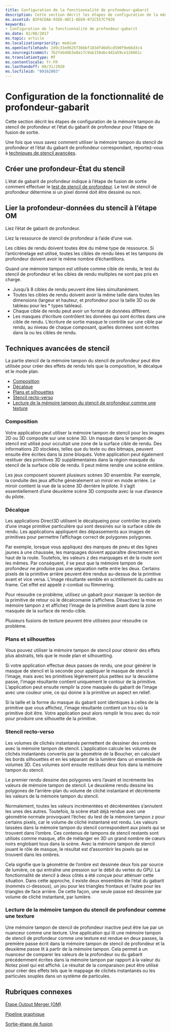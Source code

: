 ```yaml
---
title: Configuration de la fonctionnalité de profondeur-gabarit
description: Cette section décrit les étapes de configuration de la mémoire tampon du stencil de profondeur et l’état du gabarit de profondeur pour l’étape de fusion de sortie.
ms.assetid: B3F6CDAA-93ED-4DC1-8E69-972C557C7920
keywords:
- Configuration de la fonctionnalité de profondeur-gabarit
ms.date: 02/08/2017
ms.topic: article
ms.localizationpriority: medium
ms.openlocfilehash: 2d9c33e9625f36bbf183df46d5cd590f9e66d3c4
ms.sourcegitcommit: 7b2febddb3e8a17c9ab158abcdd2a59ce126661c
ms.translationtype: MT
ms.contentlocale: fr-FR
ms.lasthandoff: 08/31/2020
ms.locfileid: "89162803"
---
```

# <a name="span-iddirect3dconceptsconfiguring_depth-stencil_functionalityspanconfiguring-depth-stencil-functionality"></a><span id="direct3dconcepts.configuring_depth-stencil_functionality"></span>Configuration de la fonctionnalité de profondeur-gabarit


Cette section décrit les étapes de configuration de la mémoire tampon du stencil de profondeur et l’état du gabarit de profondeur pour l’étape de fusion de sortie.

Une fois que vous savez comment utiliser la mémoire tampon du stencil de profondeur et l’état du gabarit de profondeur correspondant, reportez-vous à [techniques de stencil avancées](#advanced-stencil-techniques).

## <a name="span-idcreate_depth_stencil_statespanspan-idcreate_depth_stencil_statespanspan-idcreate_depth_stencil_statespancreate-depth-stencil-state"></a><span id="Create_Depth_Stencil_State"></span><span id="create_depth_stencil_state"></span><span id="CREATE_DEPTH_STENCIL_STATE"></span>Créer une profondeur-État du stencil


L’état de gabarit de profondeur indique à l’étape de fusion de sortie comment effectuer le [test de stencil de profondeur](/windows/desktop/direct3d11/d3d10-graphics-programming-guide-output-merger-stage). Le test de stencil de profondeur détermine si un pixel donné doit être dessiné ou non.

## <a name="span-idbind_depth_stencil_to_the_om_stagespanspan-idbind_depth_stencil_to_the_om_stagespanspan-idbind_depth_stencil_to_the_om_stagespanbind-depth-stencil-data-to-the-om-stage"></a><span id="Bind_Depth_Stencil_to_the_OM_Stage"></span><span id="bind_depth_stencil_to_the_om_stage"></span><span id="BIND_DEPTH_STENCIL_TO_THE_OM_STAGE"></span>Lier la profondeur-données du stencil à l’étape OM


Liez l’état de gabarit de profondeur.

Liez la ressource de stencil de profondeur à l’aide d’une vue.

Les cibles de rendu doivent toutes être du même type de ressource. Si l’anticrénelage est utilisé, toutes les cibles de rendu liées et les tampons de profondeur doivent avoir le même nombre d’échantillons.

Quand une mémoire tampon est utilisée comme cible de rendu, le test du stencil de profondeur et les cibles de rendu multiples ne sont pas pris en charge.

-   Jusqu’à 8 cibles de rendu peuvent être liées simultanément.
-   Toutes les cibles de rendu doivent avoir la même taille dans toutes les dimensions (largeur et hauteur, et profondeur pour la taille 3D ou de tableau pour les \* types tableau).
-   Chaque cible de rendu peut avoir un format de données différent.
-   Les masques d’écriture contrôlent les données qui sont écrites dans une cible de rendu. L’écriture de sortie masque le contrôle sur une cible par rendu, au niveau de chaque composant, quelles données sont écrites dans la ou les cibles de rendu.

## <a name="span-idadvanced_stencil_techniquesspanspan-idadvanced_stencil_techniquesspanspan-idadvanced_stencil_techniquesspanspan-idadvanced-stencil-techniquesspanadvanced-stencil-techniques"></a><span id="Advanced_Stencil_Techniques"></span><span id="advanced_stencil_techniques"></span><span id="ADVANCED_STENCIL_TECHNIQUES"></span><span id="advanced-stencil-techniques"></span>Techniques avancées de stencil


La partie stencil de la mémoire tampon du stencil de profondeur peut être utilisée pour créer des effets de rendu tels que la composition, le décalque et le mode plan.

-   [Composition](#compositing)
-   [Décalque](#decaling)
-   [Plans et silhouettes](#outlines-and-silhouettes)
-   [Stencil recto-verso](#two-sided-stencil)
-   [Lecture de la mémoire tampon du stencil de profondeur comme une texture](#reading-the-depth-stencil-buffer-as-a-texture)

### <a name="span-idcompositingspanspan-idcompositingspanspan-idcompositingspancompositing"></a><span id="Compositing"></span><span id="compositing"></span><span id="COMPOSITING"></span>Composition

Votre application peut utiliser la mémoire tampon de stencil pour les images 2D ou 3D composite sur une scène 3D. Un masque dans le tampon de stencil est utilisé pour occultait une zone de la surface cible de rendu. Des informations 2D stockées, telles que du texte ou des bitmaps, peuvent ensuite être écrites dans la zone bloqués. Votre application peut également restituer des primitives 3D supplémentaires dans la région masquée du stencil de la surface cible de rendu. Il peut même rendre une scène entière.

Les jeux composent souvent plusieurs scènes 3D ensemble. Par exemple, la conduite des jeux affiche généralement un miroir en mode arrière. Le miroir contient la vue de la scène 3D derrière le pilote. Il s’agit essentiellement d’une deuxième scène 3D composite avec la vue d’avance du pilote.

### <a name="span-iddecalingspanspan-iddecalingspanspan-iddecalingspandecaling"></a><span id="Decaling"></span><span id="decaling"></span><span id="DECALING"></span>Décalque

Les applications Direct3D utilisent le décalqueing pour contrôler les pixels d’une image primitive particulière qui sont dessinés sur la surface cible de rendu. Les applications appliquent des dépassements aux images de primitives pour permettre l’affichage correct de polygones polygones.

Par exemple, lorsque vous appliquez des marques de pneu et des lignes jaunes à une chaussée, les marquages doivent apparaître directement en haut de la route. Toutefois, les valeurs z des marquages et de la route sont les mêmes. Par conséquent, il se peut que la mémoire tampon de profondeur ne produise pas une séparation nette entre les deux. Certains pixels de la primitive arrière peuvent être rendus au-dessus de la primitive avant et vice versa. L’image résultante semble en scintillement du cadre au frame. Cet effet est appelé z-combat ou flimmering.

Pour résoudre ce problème, utilisez un gabarit pour masquer la section de la primitive de retour où le décalcomanie s’affichera. Désactivez la mise en mémoire tampon z et affichez l’image de la primitive avant dans la zone masquée de la surface de rendu-cible.

Plusieurs fusions de texture peuvent être utilisées pour résoudre ce problème.

### <a name="span-idoutlines_and_silhouettesspanspan-idoutlines_and_silhouettesspanspan-idoutlines_and_silhouettesspanspan-idoutlines-and-silhouettesoutlines-and-silhouettes"></a><span id="Outlines_and_Silhouettes"></span><span id="outlines_and_silhouettes"></span><span id="OUTLINES_AND_SILHOUETTES"></span><span id="outlines-and-silhouettes">Plans et silhouettes

Vous pouvez utiliser la mémoire tampon de stencil pour obtenir des effets plus abstraits, tels que le mode plan et silhouetting.

Si votre application effectue deux passes de rendu, une pour générer le masque de stencil et la seconde pour appliquer le masque de stencil à l’image, mais avec les primitives légèrement plus petites sur la deuxième passe, l’image résultante contient uniquement le contour de la primitive. L’application peut ensuite remplir la zone masquée du gabarit de l’image avec une couleur unie, ce qui donne à la primitive un aspect en relief.

Si la taille et la forme du masque du gabarit sont identiques à celles de la primitive que vous affichez, l’image résultante contient un trou où la primitive doit être. Votre application peut alors remplir le trou avec du noir pour produire une silhouette de la primitive.

### <a name="span-idtwo_sided_stencilspanspan-idtwo_sided_stencilspanspan-idtwo_sided_stencilspanspan-idtwo-sided-stenciltwo-sided-stencil"></a><span id="Two_Sided_Stencil"></span><span id="two_sided_stencil"></span><span id="TWO_SIDED_STENCIL"></span><span id="two-sided-stencil">Stencil recto-verso

Les volumes de clichés instantanés permettent de dessiner des ombres avec la mémoire tampon de stencil. L’application calcule les volumes de clichés instantanés convertis par la géométrie de la Boucher, en calculant les bords silhouettes et en les séparant de la lumière dans un ensemble de volumes 3D. Ces volumes sont ensuite restitués deux fois dans la mémoire tampon du stencil.

Le premier rendu dessine des polygones vers l’avant et incrémente les valeurs de mémoire tampon de stencil. Le deuxième rendu dessine les polygones de l’arrière-plan du volume de cliché instantané et décrémente les valeurs de la mémoire tampon du stencil.

Normalement, toutes les valeurs incrémentées et décrémentées s’annulent les unes des autres. Toutefois, la scène était déjà rendue avec une géométrie normale provoquant l’échec du test de la mémoire tampon z pour certains pixels, car le volume de cliché instantané est rendu. Les valeurs laissées dans la mémoire tampon du stencil correspondent aux pixels qui se trouvent dans l’ombre. Ces contenus de tampons de stencil restants sont utilisés comme masque, afin de mélanger en 3D un grand nombre de cœurs noirs englobant tous dans la scène. Avec la mémoire tampon de stencil jouant le rôle de masque, le résultat est d’assombrir les pixels qui se trouvent dans les ombres.

Cela signifie que la géométrie de l’ombre est dessinée deux fois par source de lumière, ce qui entraîne une pression sur le débit du vertex du GPU. La fonctionnalité de stencil à deux côtés a été conçue pour atténuer cette situation. Dans cette approche, il existe deux ensembles de l’état du gabarit (nommés ci-dessous), un jeu pour les triangles frontaux et l’autre pour les triangles de face arrière. De cette façon, une seule passe est dessinée par volume de cliché instantané, par lumière.

### <a name="span-idreading_the_depth-stencil_buffer_as_a_texturespanspan-idreading_the_depth-stencil_buffer_as_a_texturespanspan-idreading_the_depth-stencil_buffer_as_a_texturespanspan-idreading-the-depth-stencil-buffer-as-a-texturespanreading-the-depth-stencil-buffer-as-a-texture"></a><span id="Reading_the_Depth-Stencil_Buffer_as_a_Texture"></span><span id="reading_the_depth-stencil_buffer_as_a_texture"></span><span id="READING_THE_DEPTH-STENCIL_BUFFER_AS_A_TEXTURE"></span><span id="reading-the-depth-stencil-buffer-as-a-texture"></span>Lecture de la mémoire tampon du stencil de profondeur comme une texture

Une mémoire tampon de stencil de profondeur inactive peut être lue par un nuanceur comme une texture. Une application qui lit une mémoire tampon de stencil de profondeur comme une texture est rendue en deux passes, la première passe écrit dans la mémoire tampon de stencil de profondeur et la deuxième passe lit à partir de la mémoire tampon. Cela permet à un nuanceur de comparer les valeurs de la profondeur ou du gabarit précédemment écrites dans la mémoire tampon par rapport à la valeur du Notez pixel qui est affiché. Le résultat de la comparaison peut être utilisé pour créer des effets tels que le mappage de clichés instantanés ou les particules souples dans un système de particules.

## <a name="span-idrelated-topicsspanrelated-topics"></a><span id="related-topics"></span>Rubriques connexes


[Étape Output Merger (OM)](output-merger-stage--om-.md)

[Pipeline graphique](graphics-pipeline.md)

[Sortie-étape de fusion](/windows/desktop/direct3d11/d3d10-graphics-programming-guide-output-merger-stage)